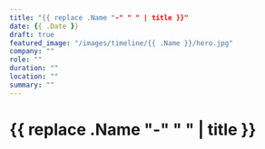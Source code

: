 ```yaml
---
title: "{{ replace .Name "-" " " | title }}"
date: {{ .Date }}
draft: true
featured_image: "/images/timeline/{{ .Name }}/hero.jpg"
company: ""
role: ""
duration: ""
location: ""
summary: ""
---
```


# {{ replace .Name "-" " " | title }}

<!-- Your content here -->
